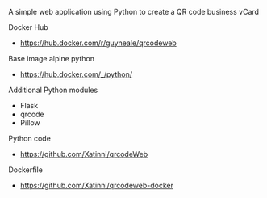 A simple web application using Python to create a QR code business vCard

Docker Hub
- https://hub.docker.com/r/guyneale/qrcodeweb

Base image alpine python
- https://hub.docker.com/_/python/

Additional Python modules
- Flask
- qrcode
- Pillow

Python code
- https://github.com/Xatinni/qrcodeWeb

Dockerfile
- https://github.com/Xatinni/qrcodeweb-docker
